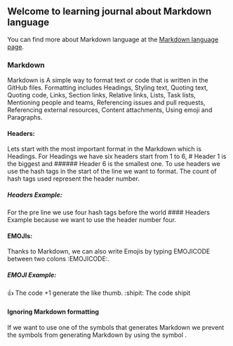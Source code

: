 ## Welcome to learning journal about Markdown language
You can find more about Markdown language at the [Markdown language page](https://ahmadhirthani.github.io/learning-journal/).

### Markdown
Markdown is A simple way to format text or code that is written in the GitHub files. Formatting includes Headings, Styling text, Quoting text, Quoting code, Links, Section links, Relative links, Lists, Task lists, Mentioning people and teams, Referencing issues and pull requests, Referencing external resources, Content attachments, Using emoji and Paragraphs.

#### Headers:
Lets start with the most important format in the Markdown which is Headings. For Headings we have six headers start from 1 to 6, # Header 1 is the biggest and ###### Header 6 is the smallest one. To use headers we use the hash tags in the start of the line we want to format. The count of hash tags used represent the header number.

##### Headers Example:
For the pre line we use four hash tags before the world #### Headers Example because we want to use the header number four.

#### EMOJIs:
Thanks to Markdown, we can also write Emojis by typing EMOJICODE between two colons :EMOJICODE:.

##### EMOJI Example:
👍 The code +1 generate the like thumb.
:shipit: The code shipit

#### Ignoring Markdown formatting
If we want to use one of the symbols that generates Markdown we prevent the symbols from generating Markdown by using the symbol \.





